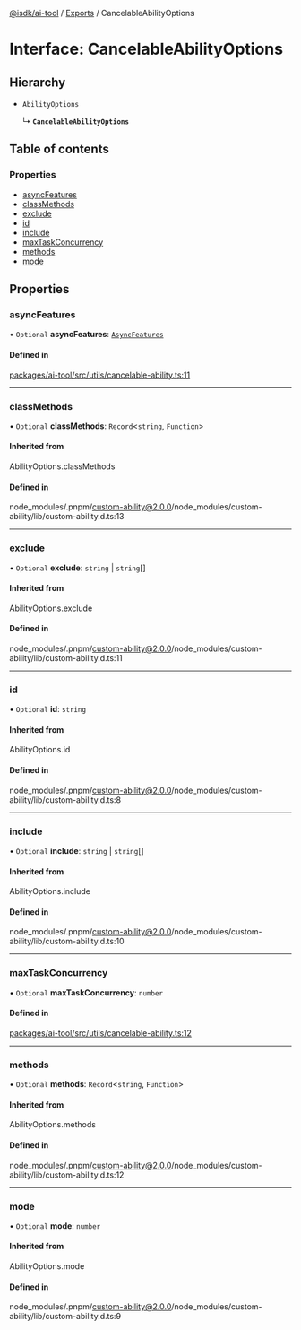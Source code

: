 [@isdk/ai-tool](../README.md) / [Exports](../modules.md) / CancelableAbilityOptions

# Interface: CancelableAbilityOptions

## Hierarchy

- `AbilityOptions`

  ↳ **`CancelableAbilityOptions`**

## Table of contents

### Properties

- [asyncFeatures](CancelableAbilityOptions.md#asyncfeatures)
- [classMethods](CancelableAbilityOptions.md#classmethods)
- [exclude](CancelableAbilityOptions.md#exclude)
- [id](CancelableAbilityOptions.md#id)
- [include](CancelableAbilityOptions.md#include)
- [maxTaskConcurrency](CancelableAbilityOptions.md#maxtaskconcurrency)
- [methods](CancelableAbilityOptions.md#methods)
- [mode](CancelableAbilityOptions.md#mode)

## Properties

### asyncFeatures

• `Optional` **asyncFeatures**: [`AsyncFeatures`](../enums/AsyncFeatures.md)

#### Defined in

[packages/ai-tool/src/utils/cancelable-ability.ts:11](https://github.com/isdk/ai-tool.js/blob/c5e620338f3b80d6ef09148577c5087098896d8b/src/utils/cancelable-ability.ts#L11)

___

### classMethods

• `Optional` **classMethods**: `Record`\<`string`, `Function`\>

#### Inherited from

AbilityOptions.classMethods

#### Defined in

node_modules/.pnpm/custom-ability@2.0.0/node_modules/custom-ability/lib/custom-ability.d.ts:13

___

### exclude

• `Optional` **exclude**: `string` \| `string`[]

#### Inherited from

AbilityOptions.exclude

#### Defined in

node_modules/.pnpm/custom-ability@2.0.0/node_modules/custom-ability/lib/custom-ability.d.ts:11

___

### id

• `Optional` **id**: `string`

#### Inherited from

AbilityOptions.id

#### Defined in

node_modules/.pnpm/custom-ability@2.0.0/node_modules/custom-ability/lib/custom-ability.d.ts:8

___

### include

• `Optional` **include**: `string` \| `string`[]

#### Inherited from

AbilityOptions.include

#### Defined in

node_modules/.pnpm/custom-ability@2.0.0/node_modules/custom-ability/lib/custom-ability.d.ts:10

___

### maxTaskConcurrency

• `Optional` **maxTaskConcurrency**: `number`

#### Defined in

[packages/ai-tool/src/utils/cancelable-ability.ts:12](https://github.com/isdk/ai-tool.js/blob/c5e620338f3b80d6ef09148577c5087098896d8b/src/utils/cancelable-ability.ts#L12)

___

### methods

• `Optional` **methods**: `Record`\<`string`, `Function`\>

#### Inherited from

AbilityOptions.methods

#### Defined in

node_modules/.pnpm/custom-ability@2.0.0/node_modules/custom-ability/lib/custom-ability.d.ts:12

___

### mode

• `Optional` **mode**: `number`

#### Inherited from

AbilityOptions.mode

#### Defined in

node_modules/.pnpm/custom-ability@2.0.0/node_modules/custom-ability/lib/custom-ability.d.ts:9

